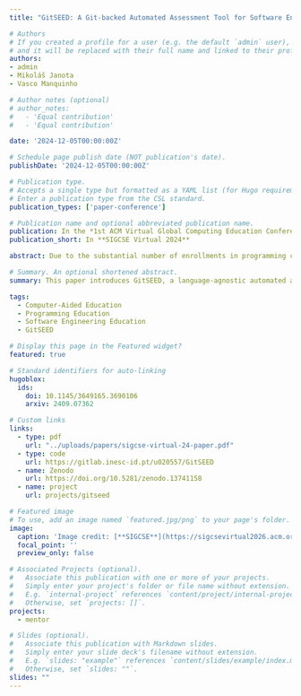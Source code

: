 ```yaml
---
title: "GitSEED: A Git-backed Automated Assessment Tool for Software Engineering and Programming Education"

# Authors
# If you created a profile for a user (e.g. the default `admin` user), write the username (folder name) here
# and it will be replaced with their full name and linked to their profile.
authors:
- admin
- Mikoláš Janota
- Vasco Manquinho

# Author notes (optional)
# author_notes:
#   - 'Equal contribution'
#   - 'Equal contribution'

date: '2024-12-05T00:00:00Z'

# Schedule page publish date (NOT publication's date).
publishDate: '2024-12-05T00:00:00Z'

# Publication type.
# Accepts a single type but formatted as a YAML list (for Hugo requirements).
# Enter a publication type from the CSL standard.
publication_types: ['paper-conference']

# Publication name and optional abbreviated publication name.
publication: In the *1st ACM Virtual Global Computing Education Conference (SIGCSE Virtual 2024)*.
publication_short: In **SIGCSE Virtual 2024**

abstract: Due to the substantial number of enrollments in programming courses, a key challenge is delivering personalized feedback to students. The nature of this feedback varies significantly, contingent on the subject and the chosen evaluation method. However, tailoring current Automated Assessment Tools (AATs) to integrate other program analysis tools is not straightforward. Moreover, AATs usually support only specific programming languages, providing feedback exclusively through dedicated websites based on test suites. This paper introduces [GitSEED]("projects/gitseed"), a language-agnostic automated assessment tool designed for Programming Education and Software Engineering (SE) and backed by GitLab. The students interact with GitSEED through GitLab. Using GitSEED, students in Computer Science (CS) and SE can master the fundamentals of git while receiving personalized feedback on their programming assignments and projects. Furthermore, faculty members can easily tailor GitSEED's pipeline by integrating various code evaluation tools (e.g., memory leak detection, fault localization, program repair, etc.) to offer personalized feedback that aligns with the needs of each CS/SE course. Our experiments assess GitSEED's efficacy via comprehensive user evaluation, examining the impact of feedback mechanisms and features on student learning outcomes. Findings reveal positive correlations between GitSEED usage and student engagement.

# Summary. An optional shortened abstract.
summary: This paper introduces GitSEED, a language-agnostic automated assessment tool designed for Programming Education and Software Engineering (SE) and backed by GitLab.

tags:
  - Computer-Aided Education
  - Programming Education
  - Software Engineering Education
  - GitSEED

# Display this page in the Featured widget?
featured: true

# Standard identifiers for auto-linking
hugoblox:
  ids:
    doi: 10.1145/3649165.3690106
    arxiv: 2409.07362

# Custom links
links:
  - type: pdf
    url: "../uploads/papers/sigcse-virtual-24-paper.pdf"
  - type: code  
    url: https://gitlab.inesc-id.pt/u020557/GitSEED
  - name: Zenodo
    url: https://doi.org/10.5281/zenodo.13741158
  - name: project
    url: projects/gitseed

# Featured image
# To use, add an image named `featured.jpg/png` to your page's folder.
image:
  caption: 'Image credit: [**SIGCSE**](https://sigcsevirtual2026.acm.org)'
  focal_point: ''
  preview_only: false

# Associated Projects (optional).
#   Associate this publication with one or more of your projects.
#   Simply enter your project's folder or file name without extension.
#   E.g. `internal-project` references `content/project/internal-project/index.md`.
#   Otherwise, set `projects: []`.
projects:
  - mentor

# Slides (optional).
#   Associate this publication with Markdown slides.
#   Simply enter your slide deck's filename without extension.
#   E.g. `slides: "example"` references `content/slides/example/index.md`.
#   Otherwise, set `slides: ""`.
slides: ""
---
```

